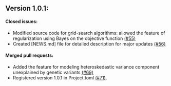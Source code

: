 ## Version 1.0.1:

#### Closed issues:
- Modified source code for grid-search algorithms: allowed the feature of regularization using Bayes on the objective function [(#55)](https://github.com/senresearch/BulkLMM.jl/issues/55) 
- Created [NEWS.md] file for detailed description for major updates [(#56)](https://github.com/senresearch/BulkLMM.jl/issues/56)

#### Merged pull requests:
- Added the feature for modeling heteroskedastic variance component unexplained by genetic variants [(#69)](https://github.com/senresearch/BulkLMM.jl/pull/69)
- Registered version 1.0.1 in Project.toml [(#71)](https://github.com/senresearch/BulkLMM.jl/pull/71).
